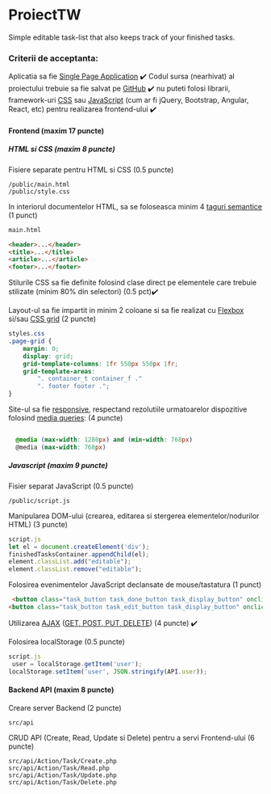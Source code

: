 # ProiectTW

Simple editable task-list that also keeps track of your finished tasks.

### Criterii de acceptanta: 

Aplicatia sa fie [Single Page Application](https://en.wikipedia.org/wiki/Single-page_application) ✔️
Codul sursa (nearhivat) al proiectului trebuie sa fie salvat pe [GitHub](https://github.com/) ✔️
nu puteti folosi librarii, framework-uri [CSS](https://en.wikipedia.org/wiki/CSS_framework) sau [JavaScript](https://en.wikipedia.org/wiki/JavaScript_framework) (cum ar fi jQuery, Bootstrap, Angular, React, etc) pentru realizarea frontend-ului ✔️

#### Frontend (maxim 17 puncte)

##### HTML si CSS (maxim 8 puncte)
Fisiere separate pentru HTML si CSS (0.5 puncte) 
```
/public/main.html
/public/style.css
```

In interiorul documentelor HTML, sa se foloseasca minim 4 [taguri semantice](https://www.w3schools.com/html/html5_semantic_elements.asp) (1 punct) 
```html
main.html

<header>...</header>
<title>...</title>
<article>...</article>
<footer>...</footer>
```

Stilurile CSS sa fie definite folosind clase direct pe elementele care trebuie stilizate (minim 80% din selectori) (0.5 pct)✔️

Layout-ul sa fie impartit in minim 2 coloane si sa fie realizat cu [Flexbox](https://css-tricks.com/snippets/css/a-guide-to-flexbox/) si/sau [CSS grid](https://css-tricks.com/snippets/css/complete-guide-grid/) (2 puncte)
```css
styles.css
.page-grid {
    margin: 0;
    display: grid;
    grid-template-columns: 1fr 550px 550px 1fr;
    grid-template-areas:
        ". container_t container_f ."
        ". footer footer .";
}
```

Site-ul sa fie [responsive](https://www.w3schools.com/html/html_responsive.asp), respectand rezolutiile urmatoarelor dispozitive folosind [media queries](https://www.uxpin.com/studio/blog/media-queries-responsive-web-design/): (4 puncte)
```css

  @media (max-width: 1280px) and (min-width: 768px) 
  @media (max-width: 768px) 

```

##### Javascript (maxim 9 puncte)
Fisier separat JavaScript (0.5 puncte) 
```
/public/script.js
```
Manipularea DOM-ului (crearea, editarea si stergerea elementelor/nodurilor HTML) (3 puncte) 
```js
script.js 
let el = document.createElement('div');
finishedTasksContainer.appendChild(el);
element.classList.add("editable");
element.classList.remove("editable");
```
Folosirea evenimentelor JavaScript declansate de mouse/tastatura (1 punct) 
```html
 <button class="task_button task_done_button task_display_button" onclick = "task_done('{{id}}');">
<button class="task_button task_edit_button task_display_button" onclick = "task_edit('{{id}}');">
```

 Utilizarea [AJAX](https://www.w3schools.com/xml/ajax_intro.asp) ([GET, POST, PUT, DELETE](http://www.restapitutorial.com/lessons/httpmethods.html)) (4 puncte) ✔️

Folosirea localStorage (0.5 puncte)
```js
script.js
 user = localStorage.getItem('user');
localStorage.setItem('user', JSON.stringify(API.user));
```

#### Backend API (maxim 8 puncte)

Creare server Backend (2 puncte)
```
src/api
```
CRUD API (Create, Read, Update si Delete) pentru a servi Frontend-ului (6 puncte)
```
src/api/Action/Task/Create.php
src/api/Action/Task/Read.php
src/api/Action/Task/Update.php
src/api/Action/Task/Delete.php
```

